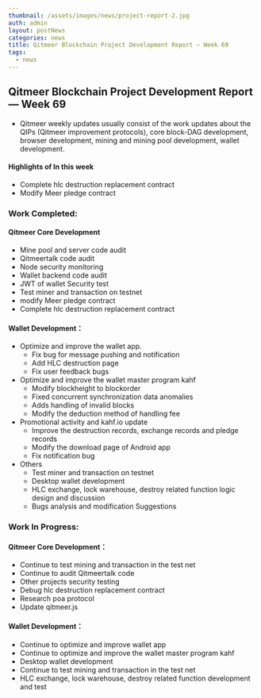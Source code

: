 ```yaml
---
thumbnail: /assets/images/news/project-report-2.jpg
auth: admin
layout: postNews
categories: news
title: Qitmeer Blockchain Project Development Report — Week 69
tags:
  - news
---
```


## Qitmeer Blockchain Project Development Report — Week 69


* Qitmeer weekly updates usually consist of the work updates about the QIPs (Qitmeer improvement protocols), core block-DAG development, browser development, mining and mining pool development, wallet development.


#### Highlights of In this week


* Complete hlc destruction replacement contract
* Modify Meer pledge contract


### Work Completed:


#### Qitmeer Core Development


* Mine pool and server code audit
* Qitmeertalk code audit
* Node security monitoring
* Wallet backend code audit
* JWT of wallet Security test
* Test miner and transaction on testnet
* modify Meer pledge contract
* Complete hlc destruction replacement contract


#### Wallet Development：


* Optimize and improve the wallet app.
  * Fix bug for message pushing and notification
  * Add HLC destruction page
  * Fix user feedback bugs
* Optimize and improve the wallet master program kahf
  * Modify blockheight to blockorder
  * Fixed concurrent synchronization data anomalies
  * Adds handling of invalid blocks
  * Modify the deduction method of handling fee
* Promotional activity and kahf.io update
  * Improve the destruction records, exchange records and pledge records
  * Modify the download page of Android app
  * Fix notification bug
* Others
  * Test miner and transaction on testnet
  * Desktop wallet development
  * HLC exchange, lock warehouse, destroy related function logic design and discussion
  * Bugs analysis and modification Suggestions


### Work In Progress:


#### Qitmeer Core Development：


* Continue to test mining and transaction in the test net
* Continue to audit Qitmeertalk code
* Other projects security testing
* Debug hlc destruction replacement contract
* Research poa protocol
* Update qitmeer.js


#### Wallet Development：


* Continue to optimize and improve wallet app
* Continue to optimize and improve the wallet master program kahf
* Desktop wallet development
* Continue to test mining and transaction in the test net
* HLC exchange, lock warehouse, destroy related function development and test
